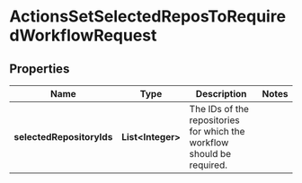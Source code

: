 

# ActionsSetSelectedReposToRequiredWorkflowRequest


## Properties

| Name | Type | Description | Notes |
|------------ | ------------- | ------------- | -------------|
|**selectedRepositoryIds** | **List&lt;Integer&gt;** | The IDs of the repositories for which the workflow should be required. |  |



